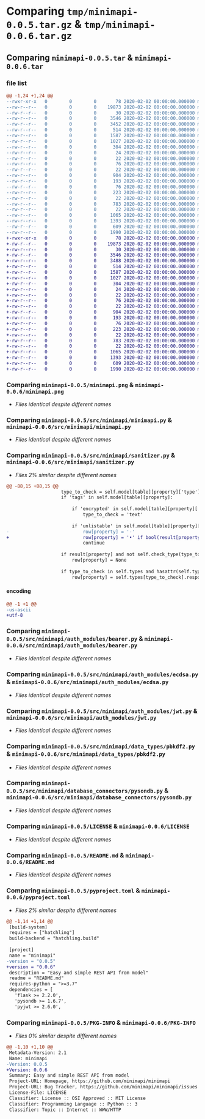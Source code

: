 # Comparing `tmp/minimapi-0.0.5.tar.gz` & `tmp/minimapi-0.0.6.tar.gz`

## Comparing `minimapi-0.0.5.tar` & `minimapi-0.0.6.tar`

### file list

```diff
@@ -1,24 +1,24 @@
--rwxr-xr-x   0        0        0       78 2020-02-02 00:00:00.000000 minimapi-0.0.5/build.sh
--rw-r--r--   0        0        0    19873 2020-02-02 00:00:00.000000 minimapi-0.0.5/minimapi.png
--rw-r--r--   0        0        0       30 2020-02-02 00:00:00.000000 minimapi-0.0.5/src/minimapi/__init__.py
--rw-r--r--   0        0        0     3546 2020-02-02 00:00:00.000000 minimapi-0.0.5/src/minimapi/minimapi.py
--rw-r--r--   0        0        0     3452 2020-02-02 00:00:00.000000 minimapi-0.0.5/src/minimapi/sanitizer.py
--rw-r--r--   0        0        0      514 2020-02-02 00:00:00.000000 minimapi-0.0.5/src/minimapi/auth_modules/bearer.py
--rw-r--r--   0        0        0     1587 2020-02-02 00:00:00.000000 minimapi-0.0.5/src/minimapi/auth_modules/ecdsa.py
--rw-r--r--   0        0        0     1027 2020-02-02 00:00:00.000000 minimapi-0.0.5/src/minimapi/auth_modules/jwt.py
--rw-r--r--   0        0        0      304 2020-02-02 00:00:00.000000 minimapi-0.0.5/src/minimapi/auth_modules/none.py
--rw-r--r--   0        0        0       24 2020-02-02 00:00:00.000000 minimapi-0.0.5/src/minimapi/data_types/date.py
--rw-r--r--   0        0        0       22 2020-02-02 00:00:00.000000 minimapi-0.0.5/src/minimapi/data_types/email.py
--rw-r--r--   0        0        0       76 2020-02-02 00:00:00.000000 minimapi-0.0.5/src/minimapi/data_types/number.py
--rw-r--r--   0        0        0       22 2020-02-02 00:00:00.000000 minimapi-0.0.5/src/minimapi/data_types/password.py
--rw-r--r--   0        0        0      904 2020-02-02 00:00:00.000000 minimapi-0.0.5/src/minimapi/data_types/pbkdf2.py
--rw-r--r--   0        0        0      193 2020-02-02 00:00:00.000000 minimapi-0.0.5/src/minimapi/data_types/sha256.py
--rw-r--r--   0        0        0       76 2020-02-02 00:00:00.000000 minimapi-0.0.5/src/minimapi/data_types/text.py
--rw-r--r--   0        0        0      223 2020-02-02 00:00:00.000000 minimapi-0.0.5/src/minimapi/data_types/totp.py
--rw-r--r--   0        0        0       22 2020-02-02 00:00:00.000000 minimapi-0.0.5/src/minimapi/data_types/url.py
--rw-r--r--   0        0        0      783 2020-02-02 00:00:00.000000 minimapi-0.0.5/src/minimapi/database_connectors/pysondb.py
--rw-r--r--   0        0        0       22 2020-02-02 00:00:00.000000 minimapi-0.0.5/.gitignore
--rw-r--r--   0        0        0     1065 2020-02-02 00:00:00.000000 minimapi-0.0.5/LICENSE
--rw-r--r--   0        0        0     1393 2020-02-02 00:00:00.000000 minimapi-0.0.5/README.md
--rw-r--r--   0        0        0      609 2020-02-02 00:00:00.000000 minimapi-0.0.5/pyproject.toml
--rw-r--r--   0        0        0     1990 2020-02-02 00:00:00.000000 minimapi-0.0.5/PKG-INFO
+-rwxr-xr-x   0        0        0       78 2020-02-02 00:00:00.000000 minimapi-0.0.6/build.sh
+-rw-r--r--   0        0        0    19873 2020-02-02 00:00:00.000000 minimapi-0.0.6/minimapi.png
+-rw-r--r--   0        0        0       30 2020-02-02 00:00:00.000000 minimapi-0.0.6/src/minimapi/__init__.py
+-rw-r--r--   0        0        0     3546 2020-02-02 00:00:00.000000 minimapi-0.0.6/src/minimapi/minimapi.py
+-rw-r--r--   0        0        0     3488 2020-02-02 00:00:00.000000 minimapi-0.0.6/src/minimapi/sanitizer.py
+-rw-r--r--   0        0        0      514 2020-02-02 00:00:00.000000 minimapi-0.0.6/src/minimapi/auth_modules/bearer.py
+-rw-r--r--   0        0        0     1587 2020-02-02 00:00:00.000000 minimapi-0.0.6/src/minimapi/auth_modules/ecdsa.py
+-rw-r--r--   0        0        0     1027 2020-02-02 00:00:00.000000 minimapi-0.0.6/src/minimapi/auth_modules/jwt.py
+-rw-r--r--   0        0        0      304 2020-02-02 00:00:00.000000 minimapi-0.0.6/src/minimapi/auth_modules/none.py
+-rw-r--r--   0        0        0       24 2020-02-02 00:00:00.000000 minimapi-0.0.6/src/minimapi/data_types/date.py
+-rw-r--r--   0        0        0       22 2020-02-02 00:00:00.000000 minimapi-0.0.6/src/minimapi/data_types/email.py
+-rw-r--r--   0        0        0       76 2020-02-02 00:00:00.000000 minimapi-0.0.6/src/minimapi/data_types/number.py
+-rw-r--r--   0        0        0       22 2020-02-02 00:00:00.000000 minimapi-0.0.6/src/minimapi/data_types/password.py
+-rw-r--r--   0        0        0      904 2020-02-02 00:00:00.000000 minimapi-0.0.6/src/minimapi/data_types/pbkdf2.py
+-rw-r--r--   0        0        0      193 2020-02-02 00:00:00.000000 minimapi-0.0.6/src/minimapi/data_types/sha256.py
+-rw-r--r--   0        0        0       76 2020-02-02 00:00:00.000000 minimapi-0.0.6/src/minimapi/data_types/text.py
+-rw-r--r--   0        0        0      223 2020-02-02 00:00:00.000000 minimapi-0.0.6/src/minimapi/data_types/totp.py
+-rw-r--r--   0        0        0       22 2020-02-02 00:00:00.000000 minimapi-0.0.6/src/minimapi/data_types/url.py
+-rw-r--r--   0        0        0      783 2020-02-02 00:00:00.000000 minimapi-0.0.6/src/minimapi/database_connectors/pysondb.py
+-rw-r--r--   0        0        0       22 2020-02-02 00:00:00.000000 minimapi-0.0.6/.gitignore
+-rw-r--r--   0        0        0     1065 2020-02-02 00:00:00.000000 minimapi-0.0.6/LICENSE
+-rw-r--r--   0        0        0     1393 2020-02-02 00:00:00.000000 minimapi-0.0.6/README.md
+-rw-r--r--   0        0        0      609 2020-02-02 00:00:00.000000 minimapi-0.0.6/pyproject.toml
+-rw-r--r--   0        0        0     1990 2020-02-02 00:00:00.000000 minimapi-0.0.6/PKG-INFO
```

### Comparing `minimapi-0.0.5/minimapi.png` & `minimapi-0.0.6/minimapi.png`

 * *Files identical despite different names*

### Comparing `minimapi-0.0.5/src/minimapi/minimapi.py` & `minimapi-0.0.6/src/minimapi/minimapi.py`

 * *Files identical despite different names*

### Comparing `minimapi-0.0.5/src/minimapi/sanitizer.py` & `minimapi-0.0.6/src/minimapi/sanitizer.py`

 * *Files 2% similar despite different names*

```diff
@@ -88,15 +88,15 @@
 					type_to_check = self.model[table][property]['type']
 					if 'tags' in self.model[table][property]:
 						
 						if 'encrypted' in self.model[table][property]['tags']:
 							type_to_check = 'text'
 						
 						if 'unlistable' in self.model[table][property]['tags'] and listing:
-							row[property] = '-'
+							row[property] = '•' if bool(result[property]) else ''
 							continue
 
 					if result[property] and not self.check_type(type_to_check, property, result[property]):
 						row[property] = None
 						
 					if type_to_check in self.types and hasattr(self.types[type_to_check], 'response_task') and result[property]:
 						row[property] = self.types[type_to_check].response_task(result[property])
```

#### encoding

```diff
@@ -1 +1 @@
-us-ascii
+utf-8
```

### Comparing `minimapi-0.0.5/src/minimapi/auth_modules/bearer.py` & `minimapi-0.0.6/src/minimapi/auth_modules/bearer.py`

 * *Files identical despite different names*

### Comparing `minimapi-0.0.5/src/minimapi/auth_modules/ecdsa.py` & `minimapi-0.0.6/src/minimapi/auth_modules/ecdsa.py`

 * *Files identical despite different names*

### Comparing `minimapi-0.0.5/src/minimapi/auth_modules/jwt.py` & `minimapi-0.0.6/src/minimapi/auth_modules/jwt.py`

 * *Files identical despite different names*

### Comparing `minimapi-0.0.5/src/minimapi/data_types/pbkdf2.py` & `minimapi-0.0.6/src/minimapi/data_types/pbkdf2.py`

 * *Files identical despite different names*

### Comparing `minimapi-0.0.5/src/minimapi/database_connectors/pysondb.py` & `minimapi-0.0.6/src/minimapi/database_connectors/pysondb.py`

 * *Files identical despite different names*

### Comparing `minimapi-0.0.5/LICENSE` & `minimapi-0.0.6/LICENSE`

 * *Files identical despite different names*

### Comparing `minimapi-0.0.5/README.md` & `minimapi-0.0.6/README.md`

 * *Files identical despite different names*

### Comparing `minimapi-0.0.5/pyproject.toml` & `minimapi-0.0.6/pyproject.toml`

 * *Files 2% similar despite different names*

```diff
@@ -1,14 +1,14 @@
 [build-system]
 requires = ["hatchling"]
 build-backend = "hatchling.build"
 
 [project]
 name = "minimapi"
-version = "0.0.5"
+version = "0.0.6"
 description = "Easy and simple REST API from model"
 readme = "README.md"
 requires-python = ">=3.7"
 dependencies = [
   'flask >= 2.2.0',
   'pysondb >= 1.6.7',
   'pyjwt >= 2.6.0',
```

### Comparing `minimapi-0.0.5/PKG-INFO` & `minimapi-0.0.6/PKG-INFO`

 * *Files 0% similar despite different names*

```diff
@@ -1,10 +1,10 @@
 Metadata-Version: 2.1
 Name: minimapi
-Version: 0.0.5
+Version: 0.0.6
 Summary: Easy and simple REST API from model
 Project-URL: Homepage, https://github.com/minimapi/minimapi
 Project-URL: Bug Tracker, https://github.com/minimapi/minimapi/issues
 License-File: LICENSE
 Classifier: License :: OSI Approved :: MIT License
 Classifier: Programming Language :: Python :: 3
 Classifier: Topic :: Internet :: WWW/HTTP
```

